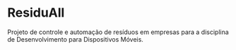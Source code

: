 # ResiduAll
Projeto de controle e automação de resíduos em empresas para a disciplina de Desenvolvimento para Dispositivos Móveis.
